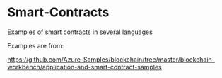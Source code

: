 # Smart-Contracts
Examples of smart contracts in several languages

Examples are from:

https://github.com/Azure-Samples/blockchain/tree/master/blockchain-workbench/application-and-smart-contract-samples

